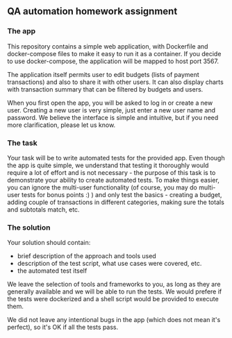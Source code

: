## QA automation homework assignment

### The app

This repository contains a simple web application, with Dockerfile and docker-compose files to make it easy to run it as a container. If you decide to use docker-compose, the application will be mapped to host port 3567.

The application itself permits user to edit budgets (lists of payment transactions) and also to share it with other users. It can also display charts with transaction summary that can be filtered by budgets and users.

When you first open the app, you will be asked to log in or create a new user. Creating a new user is very simple, just enter a new user name and password. We believe the interface is simple and intuitive, but if you need more clarification, please let us know.

### The task

Your task will be to write automated tests for the provided app. Even though the app is quite simple, we understand that testing it thoroughly would require a lot of effort and is not necessary - the purpose of this task is to demonstrate your ability to create automated tests. To make things easier, you can ignore the multi-user functionality (of course, you may do multi-user tests for bonus points :) ) and only test the basics - creating a budget, adding couple of transactions in different categories, making sure the totals and subtotals match, etc.

### The solution

Your solution should contain:
* brief description of the approach and tools used
* description of the test script, what use cases were covered, etc.
* the automated test itself

We leave the selection of tools and frameworks to you, as long as they are generally available and we will be able to run the tests. We would prefere if the tests were dockerized and a shell script would be provided to execute them.

We did not leave any intentional bugs in the app (which does not mean it's perfect), so it's OK if all the tests pass.
